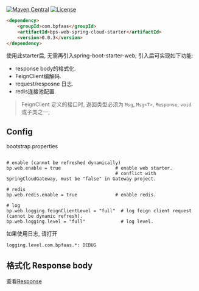
[![Maven Central](https://maven-badges.herokuapp.com/maven-central/com.bpfaas/bps-web-spring-cloud-starter/badge.svg)](https://maven-badges.herokuapp.com/maven-central/com.bpfaas/bps-web-spring-cloud-starter/)
[![License](https://img.shields.io/github/license/bpfaas/java-bps-web-spring-cloud-starter)](https://opensource.org/licenses/MIT)


```html
<dependency>
    <groupId>com.bpfaas</groupId>
    <artifactId>bps-web-spring-cloud-starter</artifactId>
    <version>0.0.3</version>
</dependency>
```

使用此starter后, 无需再引入spring-boot-starter-web; 引入后可实现如下功能:

- response body的格式化.
- FeignClient编解码.
- request/resposne 日志.
- redis连接池配置.

> FeignClient 定义的接口时, 返回类型必须为 `Msg`, `Msg<T>`, `Response`, `void` 或子类之一;

## Config

bootstrap.properties

```properties

# enable (cannot be refreshed dynamically)
bp.web.enable = true                    # enable web starter.
                                        # conflict with SpringCloudGateway, must be "false" in Gateway project.

# redis
bp.web.redis.enable = true              # enable redis.

# log
bp.web.logging.feignClientLevel = "full"  # log feign client request (cannot be dynamic refresh).
bp.web.logging.level = "full"             # log level.
```

如果使用日志, 请打开

```properties
logging.level.com.bpfaas.*: DEBUG
```

## 格式化 Response body

查看[Response](./doc/response.md)

## 